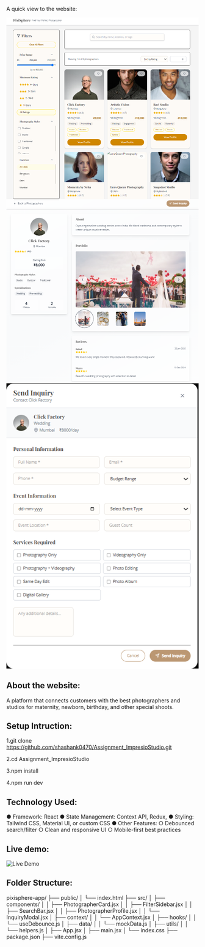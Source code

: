 A quick view to the website:

![Homepage Screenshot](./screenshot/home.png)
![Profile Screenshot](./screenshot/profile.png)
![Enquiry Screenshot](./screenshot/enquiry.png)


## About the website: 

A platform that connects customers with the
best photographers and studios for maternity, newborn, birthday, and other special shoots.

## Setup Intruction:

1.git clone https://github.com/shashank0470/Assignment_ImpresioStudio.git

2.cd Assignment_ImpresioStudio

3.npm install

4.npm run dev



## Technology Used:

● Framework: React
● State Management: Context API, Redux,
● Styling: Tailwind CSS, Material UI, or custom CSS
● Other Features:
○ Debounced search/filter
○ Clean and responsive UI
○ Mobile-first best practices

## Live demo:

![Live Demo](https://your-image-host.com/demo.png)


## Folder Structure:

pixisphere-app/
├── public/
│   └── index.html
├── src/
│   ├── components/
│   │   ├── PhotographerCard.jsx
│   │   ├── FilterSidebar.jsx
│   │   ├── SearchBar.jsx
│   │   ├── PhotographerProfile.jsx
│   │   └── InquiryModal.jsx
│   ├── context/
│   │   └── AppContext.jsx
│   ├── hooks/
│   │   └── useDebounce.js
│   ├── data/
│   │   └── mockData.js
│   ├── utils/
│   │   └── helpers.js
│   ├── App.jsx
│   ├── main.jsx
│   └── index.css
├── package.json
├── vite.config.js








